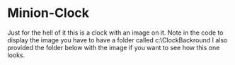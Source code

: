 # Minion-Clock
Just for the hell of it this is a clock with an image on it. Note in the code to display the image you have to have a folder called c:\ClockBackround I also provided the folder below with the image if you want to see how this one looks.

